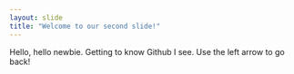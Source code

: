 ```yaml
---
layout: slide
title: "Welcome to our second slide!"
---
```

Hello, hello newbie. Getting to know Github I see.
Use the left arrow to go back!
